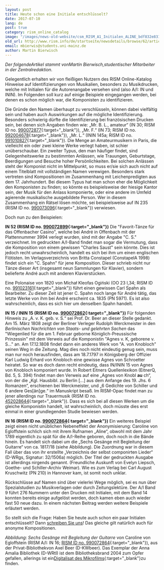 ```yaml
---
layout: post
title: Heute schon eine Initiale entschlüsselt?
date: 2017-07-10
lang: de
post: true
category: rism_online_catalog
image: "/images/news-old-website/csm_RISM_A1_Initialen_ALINE_bdf832e831.jpg"
old_url: http://www.rism.info/de/startseite/newsdetails/browse/62/article/64/deciphered-any-initials-today.html
email: mbierwis@students.uni-mainz.de
author: Martin Bierwisch
---
```


_Der folgendeArtikel stammt vonMartin Bierwisch,studentischer Mitarbeiter in der Zentralredaktion._

Gelegentlich erhalten wir von fleißigen Nutzern des RISM Online-Katalog Hinweise auf Identifizierungen von Musikalien, besonders zu Musikdrucken, welche mit Initialen für die Autorenangabe versehen sind (also A/I: IN und ININ). Im Folgenden soll kurz auf einige Beispiele eingegangen werden, bei denen es schon möglich war, die Komponisten zu identifizieren.

Die Gründe den Namen überhaupt zu verschlüsseln, können dabei vielfältig sein und haben auch Auswirkungen auf die mögliche Identifizierung. Besonders schwierig dürfte die Identifizierung bei französischen Drucken sein, bei denen sich Angaben finden wie: „Mr. B. L., amateur“ (IN 30; RISM ID no. [990072877](https://opac.rism.info/search?id=00000990072877){:target="_blank"}), „Mr. F.“ (IN 73; RISM ID no. [992004678](https://opac.rism.info/search?id=00000992004678){:target="_blank"}), „Mr. L.“ (ININ 145a; RISM ID no. [991010827](https://opac.rism.info/search?id=00000991010827){:target="_blank"}). Die Menge an Amateurmusikern in Paris, die vielleicht ein oder zwei kleine Werke verlegt haben, ist schier unüberschaubar.
Ein zweiter Typus, den man häufiger findet, sind Gelegenheitswerke zu bestimmten Anlässen, wie Trauungen, Geburtstage, Beerdigungen und Besuche hoher Persönlichkeiten. Bei solchen Anlässen steht der Komponist nicht im Mittelpunkt, so muss er/sie sich auch nicht auf einem Titelblatt mit vollständigen Namen verewigen. Besonders stark vertreten sind Kompositionen im Zusammenhang mit Leichenpredigten aus dem 17. Jahrhundert. Bei diesem Typus hat man schon eher die Möglichkeit den Komponisten zu finden; so könnte es beispielsweise der hiesige Kantor sein, der Musik für den Anlass komponierte, oder eine andere im Umfeld agierende musikalische ausgebildete Person. Wer in diesem Zusammenhang ein Rätsel lösen möchte, sei beispielsweise auf IN 235 (RISM ID no. [990073096](https://opac.rism.info/search?id=00000990073096){:target="_blank"}) verwiesen.

Doch nun zu den Beispielen:

**IN 52 (RISM ID no. [990072899](https://opac.rism.info/search?id=00000990072899){:target="_blank"})**
Die "Favorit-Tänze für das Offenbacher Casino", welche bei André in Offenbach mit der Plattennummer 3994 verlegt wurden, sind mit der Angabe "C. S." verzeichnet. Im gedruckten A/I-Band findet man sogar die Vermutung, dass die Komposition von einem gewissen "Charles Saust" sein könnte. Dies ist jedoch recht unwahrscheinlich, handelt es sich bei ihm um einen englischen Flötisten. Im Verlagsverzeichnis von Britta Constapel (ConstapelA 1998) findet sich ein "C. Spahn" für jene Komposition. Dieser schrieb nicht nur Tänze dieser Art (insgesamt neun Sammlungen für Klavier), sondern belieferte André auch mit anderen Klavierstücken.

Eine Polonaise von 1820 von Michał Kleofas Ogiński (OO 23 I,34; RISM ID no. [991023161](https://opac.rism.info/search?id=00000991023161){:target="_blank"}) führt einen gewissen Carl Spahn als Bearbeiter. Zu dieser Zeit ist jener C. Spahn noch lange für André tätig, das letzte Werke von ihm bei André erscheint ca. 1835 (PN 5971). Es ist also wahrscheinlich, dass es sich hier um denselben Spahn handelt.

**IN 15 / ININ 15 (RISM ID no. [990072862](https://opac.rism.info/search?id=00000990072862){:target="_blank"})**
Für folgenden Hinweis zu „A. v. K. geb. v. S.“ sei Prof. Dr. Beer an dieser Stelle gedankt. Am 15. März 1808 zeigt der Berliner Verleger Rudolph Werckmeister in den _Berlinischen Nachrichten von Staats- und gelehrten Sachen_ das "Wiegenlied für die am 1. Februar geborne Königlich-Preussische Prinzessin" mit dem Verweis auf die Komponistin "Agnes v. K, geborene v. S..." an. Am 17.12.1808 findet dann ein anderes Werk von "A. von Knobloch" seinen Weg in die Zeitung. Mag dies noch nicht eindeutig genug sein, muss man nur noch herausfinden, dass am 18.7.1797 in Königsberg der Offizier Karl Ludwig Erhard von Knobloch eine gewisse Agnes von Schroetter heiratet. So war es doch dann recht eindeutig, dass IN/ININ 15 von Agnes von Knobloch komponiert wurde. In Robert Eitners Quellenlexikon (EitnerQ, Bd. 5, S. 394) findet man den Verweis auf eine „Agnes von Knobl **au** ch“, von der die „Kgl. Hausbibl. zu Berlin [...] aus dem Anfange des 19. Jhs. 6 Romanzen“, erschienen bei Werckmeister, und „6 Gedichte von Schiller und 6 andere Ges[än]ge.“ im Manuskript besaß. Im RISM-Opac findet man zu jener allerdings nur Trauermusik (RISM ID no. [452028644](https://opac.rism.info/search?id=452028644){:target="_blank"}). Dass es sich bei all diesen Werken um die gleiche Komponistin handelt, ist wahrscheinlich, doch müsste dies erst einmal in einer grundlegenden Studie bewiesen werden.

**IN 16 (RISM ID no. [990072864](https://opac.rism.info/search?id=00000990072864){:target="_blank"})**
Ein weiteres Beispiel zeigt einen nicht unüblichen Nebeneffekt der Anonymisierung: Caroline von Egloffstein schlich sich mit ihrem Rufnamen „Aline“, obwohl mit dem Jahr 1789 eigentlich zu spät für die A/I-Reihe geboren, doch noch in die Bände hinein. Es handelt sich dabei um die „Sechs Gesänge mit Begleitung der Guitarre“ von ca. 1817/18 (siehe Abbildung). Die Zuordnung war in diesem Fall über das von ihr erstellte „Verzeichnis der selbst componirten Lieder“ (D-WRgs, Signatur: 32/1506a) möglich. Der Titel der gedruckten Ausgabe ist allerdings nirgends genannt. (Freundliche Auskunft von Evelyn Liepsch, Goethe- und Schiller-Archiv Weimar). Wie es zum Verlag bei Carl August Kruschwitz (PN 210) in Hannover kam, ist somit noch unklar.

Rückschlüsse auf Namen sind über vielerlei Wege möglich, sei es nun über Spezialstudien zu Musikverlagen oder durch Zeitungslektüre. Der A/I Band 9 führt 276 Nummern unter den Drucken mit Initialen, mit dem Band 14 konnten bereits einige aufgelöst werden, doch kamen eben auch wieder fast 50 neue dazu. In einem nächsten Beitrag werden weitere Beispiele erläutert werden.

So stellt sich die Frage: Haben Sie heute auch schon ein paar Initialen entschlüsselt?
Dann [schreiben Sie uns](mailto:contact@rism.info)! Das gleiche gilt natürlich auch für anonyme Kompositionen.

_Abbildung_: _Sechs Gesänge mit Begleitung der Guitarre_ von Caroline von Egloffstein (RISM A/I: IN 16; [RISM ID no. 990072864](https://opac.rism.info/search?id=00000990072864&Language=en){:target="_blank"}), aus der Privat-Bibliothekvon Axel Beer (D-KWbeer). Das Exemplar der Anna Amalia Bibliothek (D-WRtl) ist dem Bibliotheksbrand 2004 zum Opfer gefallen, allerings ist ein[Digitalisat des Mikrofilms](http://nbn-resolving.de/urn:nbn:de:gbv:32-1-10001489844){:target="_blank"}zu finden.

